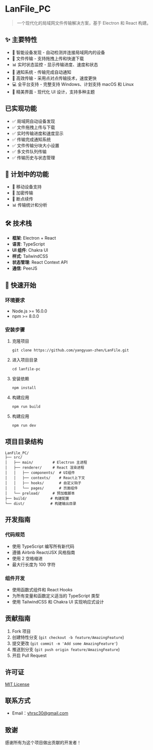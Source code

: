 # LanFile_PC

> 一个现代化的局域网文件传输解决方案，基于 Electron 和 React 构建。

## ✨ 主要特性

- 📡 智能设备发现 - 自动检测并连接局域网内的设备
- 📂 文件传输 - 支持拖拽上传和快速下载
- 📊 实时状态监控 - 显示传输进度、速度和状态
- 🔔 通知系统 - 传输完成自动通知
- 🚀 高效传输 - 采用点对点传输技术，速度更快
- 💻 全平台支持 - 完整支持 Windows、计划支持 macOS 和 Linux
- 🎨 精美界面 - 现代化 UI 设计，支持多种主题

## 已实现功能

- ✅ 局域网自动设备发现
- ✅ 文件拖拽上传与下载
- ✅ 实时传输进度和速度显示
- ✅ 传输完成通知系统
- ✅ 文件传输分块大小设置
- ✅ 多文件队列传输
- ✅ 传输历史与状态管理

## 🚀 计划中的功能

- 📱 移动设备支持
- 🔐 加密传输
- 🔄 断点续传
- 📊 传输统计和分析

## 🛠️ 技术栈

- **框架**: Electron + React
- **语言**: TypeScript
- **UI 组件**: Chakra UI
- **样式**: TailwindCSS
- **状态管理**: React Context API
- **通信**: PeerJS

## 🚀 快速开始

### 环境要求

- Node.js >= 16.0.0
- npm >= 8.0.0

### 安装步骤

1. 克隆项目
   ```
   git clone https://github.com/yangyuan-zhen/LanFile.git
   ```
2. 进入项目目录
   ```
   cd lanfile-pc
   ```
3. 安装依赖
   ```
   npm install
   ```
4. 构建应用
   ```
   npm run build
   ```
5. 构建应用
   ```
   npm run dev
   ```

## 项目目录结构

```
LanFile_PC/
├── src/
│   ├── main/         # Electron 主进程
│   ├── renderer/     # React 渲染进程
│   │   ├── components/  # UI组件
│   │   ├── contexts/    # React上下文
│   │   ├── hooks/       # 自定义钩子
│   │   └── pages/       # 页面组件
│   └── preload/      # 预加载脚本
├── build/           # 构建配置
└── dist/            # 构建输出目录
```

## 开发指南

### 代码规范

- 使用 TypeScript 编写所有新代码
- 遵循 Airbnb React/JSX 风格指南
- 使用 2 空格缩进
- 最大行长度为 100 字符

### 组件开发

- 使用函数式组件和 React Hooks
- 为所有变量和函数定义适当的 TypeScript 类型
- 使用 TailwindCSS 和 Chakra UI 实现响应式设计

## 贡献指南

1. Fork 项目
2. 创建特性分支 (`git checkout -b feature/AmazingFeature`)
3. 提交更改 (`git commit -m 'Add some AmazingFeature'`)
4. 推送到分支 (`git push origin feature/AmazingFeature`)
5. 开启 Pull Request

## 许可证

[MIT License](LICENSE)

## 联系方式

- Email：yhrsc30@gmail.com

## 致谢

感谢所有为这个项目做出贡献的开发者！
